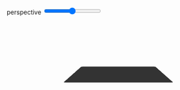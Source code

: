 <div class="example example9" style="--perspective: 500px">
  <div class="example__view">
    <div class="block"></div>
    <div class="controls">
      <label>
        perspective
        <input class="range" type="range" id="perspective" name="perspective" min="150" max="1000"
          oninput="updatePerspective(this.value)" />
      </label>
    </div>
  </div>
</div>

<style>
  .example9 .example__view {
    height: 300px;
    transform-style: preserve-3d;
    perspective: var(--perspective);
  }
  .example9 .block {
    position: absolute;
    top: 50%; left: 50%;
    width: 200px; aspect-ratio: 1/1;
    border-radius: 4px;
    background: light-dark(#333, #fff);
    rotate: x 80deg;
    translate: -50% -50%;
  }
</style>

<script>
  const perspectiveExample = document.querySelector('.example9')
  function updatePerspective(value) {
    perspectiveExample.setAttribute('style',`--perspective: ${value}px`);
  }
</script>